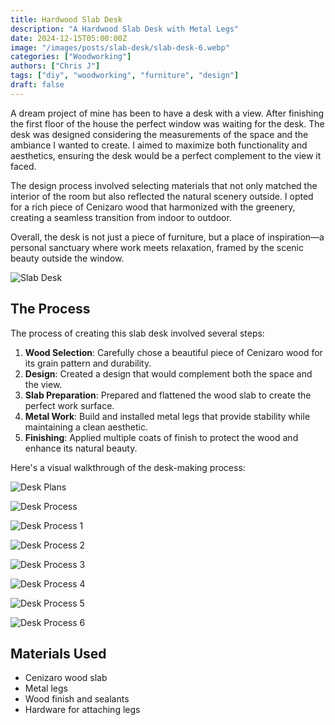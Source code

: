```yaml
---
title: Hardwood Slab Desk
description: "A Hardwood Slab Desk with Metal Legs"
date: 2024-12-15T05:00:00Z
image: "/images/posts/slab-desk/slab-desk-6.webp"
categories: ["Woodworking"]
authors: ["Chris J"]
tags: ["diy", "woodworking", "furniture", "design"]
draft: false
---
```


A dream project of mine has been to have a desk with a view. After finishing the first floor of the house the perfect window was waiting for the desk. The desk was designed considering the measurements of the space and the ambiance I wanted to create. I aimed to maximize both functionality and aesthetics, ensuring the desk would be a perfect complement to the view it faced.

The design process involved selecting materials that not only matched the interior of the room but also reflected the natural scenery outside. I opted for a rich piece of Cenizaro wood that harmonized with the greenery, creating a seamless transition from indoor to outdoor.

Overall, the desk is not just a piece of furniture, but a place of inspiration—a personal sanctuary where work meets relaxation, framed by the scenic beauty outside the window.

![Slab Desk](/images/posts/slab-desk/slab-desk-7.webp)

## The Process

The process of creating this slab desk involved several steps:

1. **Wood Selection**: Carefully chose a beautiful piece of Cenizaro wood for its grain pattern and durability.
2. **Design**: Created a design that would complement both the space and the view.
3. **Slab Preparation**: Prepared and flattened the wood slab to create the perfect work surface.
4. **Metal Work**: Build and installed metal legs that provide stability while maintaining a clean aesthetic.
5. **Finishing**: Applied multiple coats of finish to protect the wood and enhance its natural beauty.

Here's a visual walkthrough of the desk-making process:

![Desk Plans](/images/posts/slab-desk/slab-desk-plans.webp)

![Desk Process](/images/posts/slab-desk/slab-desk-1.webp)

![Desk Process 1](/images/posts/slab-desk/slab-desk-2.webp)

![Desk Process 2](/images/posts/slab-desk/slab-desk-3.webp)

![Desk Process 3](/images/posts/slab-desk/slab-desk-4.webp)

![Desk Process 4](/images/posts/slab-desk/slab-desk-5.webp)

![Desk Process 5](/images/posts/slab-desk/slab-desk-6.webp)

![Desk Process 6](/images/posts/slab-desk/slab-desk-7.webp)

## Materials Used

- Cenizaro wood slab
- Metal legs
- Wood finish and sealants
- Hardware for attaching legs

